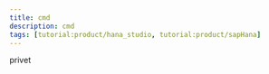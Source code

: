 ```yaml
---
title: cmd
description: cmd
tags: [tutorial:product/hana_studio, tutorial:product/sapHana]
---
```


privet